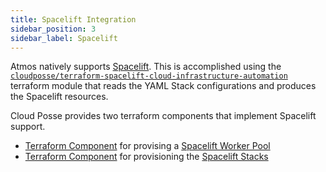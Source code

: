 ```yaml
---
title: Spacelift Integration
sidebar_position: 3
sidebar_label: Spacelift
---
```


Atmos natively supports [Spacelift](https://spacelift.io). This is accomplished using
the [`cloudposse/terraform-spacelift-cloud-infrastructure-automation`](https://github.com/cloudposse/terraform-spacelift-cloud-infrastructure-automation)
terraform module that reads the YAML Stack configurations and produces the Spacelift resources.

Cloud Posse provides two terraform components that implement Spacelift support.

- [Terraform Component](/core-concepts/components/) for provising
  a [Spacelift Worker Pool](https://github.com/cloudposse/terraform-aws-components/tree/master/modules/spacelift-worker-pool)
- [Terraform Component](/core-concepts/components/) for provisioning
  the [Spacelift Stacks](https://github.com/cloudposse/terraform-aws-components/tree/master/modules/spacelift)
